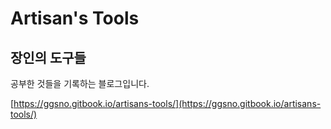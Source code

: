 # Artisan's Tools

## 장인의 도구들

공부한 것들을 기록하는 블로그입니다.&#x20;

[https://ggsno.gitbook.io/artisans-tools/](https://ggsno.gitbook.io/artisans-tools/)
